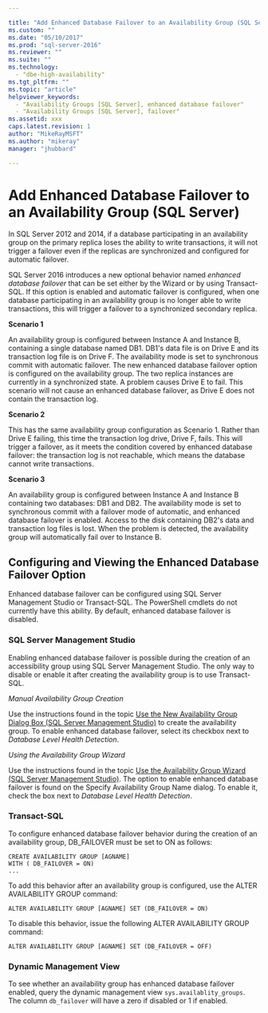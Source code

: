 ```yaml
---

title: "Add Enhanced Database Failover to an Availability Group (SQL Server) | Microsoft Docs"
ms.custom: ""
ms.date: "05/10/2017"
ms.prod: "sql-server-2016"
ms.reviewer: ""
ms.suite: ""
ms.technology: 
  - "dbe-high-availability"
ms.tgt_pltfrm: ""
ms.topic: "article"
helpviewer_keywords: 
  - "Availability Groups [SQL Server], enhanced database failover"
  - "Availability Groups [SQL Server], failover"
ms.assetid: xxx
caps.latest.revision: 1
author: "MikeRayMSFT"
ms.author: "mikeray"
manager: "jhubbard"

---
```


# Add Enhanced Database Failover to an Availability Group (SQL Server)

In SQL Server 2012 and 2014, if a database participating in an availability group on the primary replica loses the ability to write transactions, it will not trigger a failover even if the replicas are synchronized and configured for automatic failover.

SQL Server 2016 introduces a new optional behavior named *enhanced database failover* that can be set either by the Wizard or by using Transact-SQL. If this option is enabled and automatic failover is configured, when one database participating in an availability group is no longer able to write transactions, this will trigger a failover to a synchronized secondary replica.

**Scenario 1**

An availability group is configured between Instance A and Instance B, containing a single database named DB1. DB1's data file is on Drive E and its transaction log file is on Drive F. The availability mode is set to synchronous commit with automatic failover. The new enhanced database failover option is configured on the availability group. The two replica instances are currently in a synchronized state. A problem causes Drive E to fail. This scenario will not cause an enhanced database failover, as Drive E does not contain the transaction log.

**Scenario 2**

This has the same availability group configuration as Scenario 1. Rather than Drive E failing, this time the transaction log drive, Drive F, fails. This will trigger a failover, as it meets the condition covered by enhanced database failover: the transaction log is not reachable, which means the database cannot write transactions.

**Scenario 3**

An availability group is configured between Instance A and Instance B containing two databases: DB1 and DB2. The availability mode is set to synchronous commit with a failover mode of automatic, and enhanced database failover is enabled. Access to the disk containing DB2's data and transaction log files is lost. When the problem is detected, the availability group will automatically fail over to Instance B.

## Configuring and Viewing the Enhanced Database Failover Option

Enhanced database failover can be configured using SQL Server Management Studio or Transact-SQL. The PowerShell cmdlets do not currently have this ability. By default, enhanced database failover is disabled.

### SQL Server Management Studio

Enabling enhanced database failover is possible during the creation of an accessibility group using SQL Server Management Studio. The only way to disable or enable it after creating the availability group is to use Transact-SQL.

*Manual Availability Group Creation*

Use the instructions found in the topic [Use the New Availability Group Dialog Box (SQL Server Management Studio)](https://docs.microsoft.com/en-us/sql/database-engine/availability-groups/windows/use-the-new-availability-group-dialog-box-sql-server-management-studio) to create the availability group. To enable enhanced database failover, select its checkbox next to *Database Level Health Detection*.

*Using the Availability Group Wizard*

Use the instructions found in the topic [Use the Availability Group Wizard (SQL Server Management Studio)](https://docs.microsoft.com/en-us/sql/database-engine/availability-groups/windows/use-the-availability-group-wizard-sql-server-management-studio). The option to enable enhanced database failover is found on the Specify Availability Group Name dialog. To enable it, check the box next to *Database Level Health Detection*.

### Transact-SQL

To configure enhanced database failover behavior during the creation of an availability group, DB_FAILOVER must be set to ON as follows:
```
CREATE AVAILABILITY GROUP [AGNAME]
WITH ( DB_FAILOVER = ON)
...
```
To add this behavior after an availability group is configured, use the ALTER AVAILABILITY GROUP command:
```
ALTER AVAILABILITY GROUP [AGNAME] SET (DB_FAILOVER = ON)
```
To disable this behavior, issue the following ALTER AVAILABILITY GROUP command:
```
ALTER AVAILABILITY GROUP [AGNAME] SET (DB_FAILOVER = OFF)
```
### Dynamic Management View
To see whether an availability group has enhanced database failover enabled, query the dynamic management view `sys.availablity_groups`. The column `db_failover` will have a zero if disabled or 1 if enabled. 
